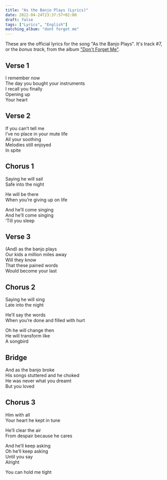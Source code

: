 ```yaml
---
title: "As the Banjo Plays (Lyrics)"
date: 2022-04-24T23:37:57+02:00
draft: false
tags: ["Lyrics", "English"]
matching_album: "dont forget me"
---
```


These are the official lyrics for the song "As the Banjo Plays". It's track #7, or the _bonus track_, from the album ["Don't Forget Me"](/albums/dont-forget-me).

## Verse 1
I remember now  
The day you bought your instruments  
I recall you finally  
Opening up  
Your heart

## Verse 2
If you can’t tell me  
I’ve no place in your mute life  
All your soothing  
Melodies still enjoyed  
In spite

## Chorus 1 
Saying he will sail  
Safe into the night

He will be there  
When you’re giving up on life

And he’ll come singing  
And he’ll come singing  
‘Till you sleep

## Verse 3
(And) as the banjo plays  
Our kids a million miles away  
Will they know  
That these pained words  
Would become your last  

## Chorus 2
Saying he will sing  
Late into the night  

He’ll say the words  
When you’re done and filled with hurt  

Oh he will change then  
He will transform like  
A songbird

## Bridge 
And as the banjo broke   
His songs stuttered and he choked  
He was never what you dreamt   
But you loved

## Chorus 3
Him with all  
Your heart he kept in tune  

He’ll clear the air  
From despair because he cares  

And he’ll keep asking  
Oh he’ll keep asking  
Until you say  
Alright

You can hold me tight

